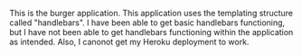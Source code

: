 This is the burger application.  This application uses the templating structure called "handlebars".  I have been able to get basic handlebars functioning, but I have not been able to get handlebars functioning within the application as intended.  Also, I canonot get my Heroku deployment to work.

